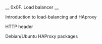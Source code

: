 __ 0x0F. Load balancer __

Introduction to load-balancing and HAproxy

HTTP header

Debian/Ubuntu HAProxy packages